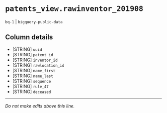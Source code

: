 # `patents_view.rawinventor_201908`
`bq-1` | `bigquery-public-data`

## Column details
* [STRING]    `uuid`
* [STRING]    `patent_id`
* [STRING]    `inventor_id`
* [STRING]    `rawlocation_id`
* [STRING]    `name_first`
* [STRING]    `name_last`
* [STRING]    `sequence`
* [STRING]    `rule_47`
* [STRING]    `deceased`

-------------------------------------------------------------------------------
*Do not make edits above this line.*
